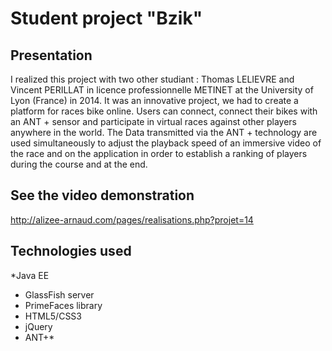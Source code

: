 Student project "Bzik"
===========

## Presentation ##

I realized this project with two other studiant : Thomas LELIEVRE and Vincent PERILLAT in licence professionnelle METINET at the University of Lyon (France) in 2014.
It was an innovative project, we had to create a platform for races bike online. Users can connect, connect their bikes with an ANT + sensor and participate in virtual races against other players anywhere in the world.
The Data transmitted via the ANT + technology are used simultaneously to adjust the playback speed of an immersive video of the race and on the application in order to establish a ranking of players during the course and at the end.


## See the video demonstration ##

<http://alizee-arnaud.com/pages/realisations.php?projet=14>

## Technologies used ##

*Java EE
- GlassFish server
- PrimeFaces library
- HTML5/CSS3
- jQuery
- ANT+*

